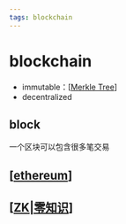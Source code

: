```yaml
---
tags: blockchain
---
```


# blockchain

- immutable：[[Merkle Tree]]
- decentralized

## block

一个区块可以包含很多笔交易

## [[ethereum]]

## [[ZK|零知识]]

[//begin]: # "Autogenerated link references for markdown compatibility"
[Merkle Tree]: <concept/Merkle Tree.md> "Merkle Tree"
[ethereum]: ethereum.md "ethereum"
[ZK|零知识]: concept/ZK.md "零知识证明"
[//end]: # "Autogenerated link references"
